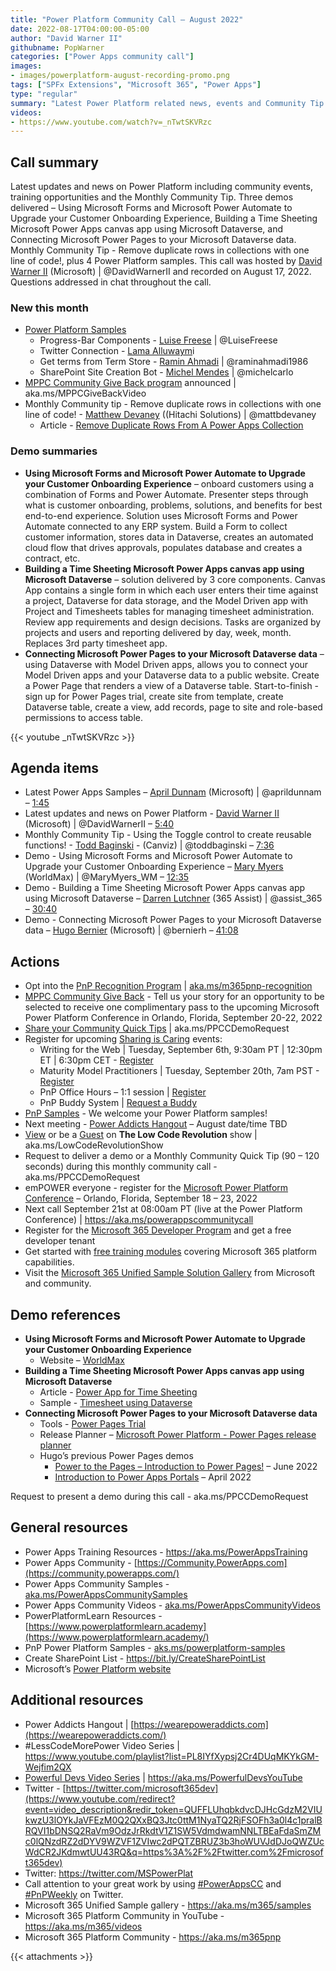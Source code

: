 ```yaml
---
title: "Power Platform Community Call – August 2022"
date: 2022-08-17T04:00:00-05:00
author: "David Warner II"
githubname: PopWarner
categories: ["Power Apps community call"]
images:
- images/powerplatform-august-recording-promo.png
tags: ["SPFx Extensions", "Microsoft 365", "Power Apps"]
type: "regular"
summary: "Latest Power Platform related news, events and Community Tip. Demos - Using Forms and Power Automate to Upgrade your Customer Onboarding Experience, Building a Time Sheeting Power Apps canvas app using Dataverse, and Connecting Power Pages to your Dataverse data."
videos:
- https://www.youtube.com/watch?v=_nTwtSKVRzc
---
```


## Call summary

Latest updates and news on Power Platform including community events, training opportunities and the Monthly Community Tip.  Three demos delivered – Using Microsoft Forms and Microsoft Power Automate to Upgrade your Customer Onboarding Experience, Building a Time Sheeting Microsoft Power Apps canvas app using Microsoft Dataverse, and Connecting Microsoft Power Pages to your Microsoft Dataverse data.   Monthly Community Tip - Remove duplicate rows in collections with one line of code!, plus 4 Power Platform samples. This call was hosted by [David Warner II](http://twitter.com/DavidWarnerII) (Microsoft) \| @DavidWarnerII and recorded on August 17, 2022. Questions addressed in chat throughout the call.

### New this month

* [Power Platform Samples](https://pnp.github.io/powerplatform-samples/)
    * Progress-Bar Components - [Luise Freese](https://twitter.com/LuiseFreese) \| @LuiseFreese
    * Twitter Connection - [Lama Alluwaym](https://github.com/Lama-alluwaymi)i
    * Get terms from Term Store - [Ramin Ahmadi](https://twitter.com/raminahmadi1986) \| @raminahmadi1986
    * SharePoint Site Creation Bot - [Michel Mendes](https://twitter.com/michelcarlo) \| @michelcarlo
* [MPPC Community Give Back program](https://www.youtube.com/watch?v=bV7M1FiGlPM) announced \| aka.ms/MPPCGiveBackVideo
* Monthly Community tip - Remove duplicate rows in collections with one line of code! - [Matthew Devaney](https://twitter.com/mattbdevaney) ((Hitachi Solutions) \| @mattbdevaney
    * Article - [Remove Duplicate Rows From A Power Apps Collection](https://www.matthewdevaney.com/remove-duplicate-rows-from-a-power-apps-collection/)

### Demo summaries

* **Using Microsoft Forms and Microsoft Power Automate to Upgrade your Customer Onboarding Experience** – onboard customers using a combination of Forms and Power Automate. Presenter steps through what is customer onboarding, problems, solutions, and benefits for best end-to-end experience. Solution uses Microsoft Forms and Power Automate connected to any ERP system. Build a Form to collect customer information, stores data in Dataverse, creates an automated cloud flow that drives approvals, populates database and creates a contract, etc.
* **Building a Time Sheeting Microsoft Power Apps canvas app using Microsoft Dataverse** – solution delivered by 3 core components. Canvas App contains a single form in which each user enters their time against a project, Dataverse for data storage, and the Model Driven app with Project and Timesheets tables for managing timesheet administration. Review app requirements and design decisions. Tasks are organized by projects and users and reporting delivered by day, week, month. Replaces 3rd party timesheet app.
* **Connecting Microsoft Power Pages to your Microsoft Dataverse data** – using Dataverse with Model Driven apps, allows you to connect your Model Driven apps and your Dataverse data to a public website. Create a Power Page that renders a view of a Dataverse table. Start-to-finish - sign up for Power Pages trial, create site from template, create Dataverse table, create a view, add records, page to site and role-based permissions to access table.

{{< youtube _nTwtSKVRzc >}}

## Agenda items

* Latest Power Apps Samples – [April Dunnam](http://twitter.com/aprildunnam) (Microsoft) \| @aprildunnam – [1:45](https://youtu.be/_nTwtSKVRzc?t=105)
* Latest updates and news on Power Platform - [David Warner II](http://twitter.com/DavidWarnerII) (Microsoft) \| @DavidWarnerII – [5:40](https://youtu.be/_nTwtSKVRzc?t=340)
* Monthly Community Tip - Using the Toggle control to create reusable functions! - [Todd Baginski](https://twitter.com/toddbaginski) - (Canviz) \| @toddbaginski – [7:36](https://youtu.be/_nTwtSKVRzc?t=576)
* Demo - Using Microsoft Forms and Microsoft Power Automate to Upgrade your Customer Onboarding Experience – [Mary Myers](https://twitter.com/MaryMyers_WM) (WorldMax) \| @MaryMyers_WM – [12:35](https://youtu.be/_nTwtSKVRzc?t=755)
* Demo - Building a Time Sheeting Microsoft Power Apps canvas app using Microsoft Dataverse – [Darren Lutchner](https://twitter.com/assist_365) (365 Assist) \| @assist_365 – [30:40](https://youtu.be/_nTwtSKVRzc?t=1840)
* Demo - Connecting Microsoft Power Pages to your Microsoft Dataverse data – [Hugo Bernier](https://twitter.com/bernierh) (Microsoft) \| @bernierh – [41:08](https://youtu.be/_nTwtSKVRzc?t=2468)

## Actions

* Opt into the [PnP Recognition Program](https://aka.ms/m365pnp-recognition) \| [aka.ms/m365pnp-recognition](https://aka.ms/m365pnp-recognition)
* [MPPC Community Give Back](https://www.youtube.com/watch?v=bV7M1FiGlPM) - Tell us your story for an opportunity to be selected to receive one complimentary pass to the upcoming Microsoft Power Platform Conference in Orlando, Florida, September 20-22, 2022
* [Share your Community Quick Tips](https://customervoice.microsoft.com/Pages/ResponsePage.aspx?id=v4j5cvGGr0GRqy180BHbR02h_1H9_XFFp4etSzu5JxFUN0JZTFNDSDRJVVJGTkxHVzcxRDJWM01RWi4u) \| aka.ms/PPCCDemoRequest
* Register for upcoming [Sharing is Caring](https://pnp.github.io/sharing-is-caring/) events:
    * Writing for the Web \| Tuesday, September 6th, 9:30am PT \| 12:30pm ET \| 6:30pm CET - [Register](https://forms.microsoft.com/pages/responsepage.aspx?id=KtIy2vgLW0SOgZbwvQuRaXDXyCl9DkBHq4A2OG7uLpdUQkYwOVhZTkg3Rk9TVUI3NlA4R0Y0RTFSTy4u)
    * Maturity Model Practitioners \| Tuesday, September 20th, 7am PST - [Register](https://forms.office.com/Pages/ResponsePage.aspx?id=KtIy2vgLW0SOgZbwvQuRaXDXyCl9DkBHq4A2OG7uLpdUODY3NVRFQ0E4SFg5WlI1TU83WFJQRklZSy4u)
    * PnP Office Hours – 1:1 session \| [Register](https://outlook.office365.com/owa/calendar/PnPSharingisCaring@warner.digital/bookings/)
    * PnP Buddy System \| [Request a Buddy](https://forms.office.com/Pages/ResponsePage.aspx?id=KtIy2vgLW0SOgZbwvQuRaXDXyCl9DkBHq4A2OG7uLpdUMjRRUVg4NElZUUJLTEY1TVVSVDJFRFpLRS4u)
* [PnP Samples](https://aka.ms/powerplatform-samples) - We welcome your Power Platform samples!
* Next meeting - [Power Addicts Hangout](https://wearepoweraddicts.com) – August date/time TBD
* [View](https://aka.ms/LowCodeRevolutionShow) or be a [Guest](https://aka.ms/LowCodeRevolutionGuest) on **The Low Code Revolution** show \| aka.ms/LowCodeRevolutionShow
* Request to deliver a demo or a Monthly Community Quick Tip (90 – 120 seconds) during this monthly community call - aka.ms/PPCCDemoRequest
* emPOWER everyone - register for the [Microsoft Power Platform Conference](https://powerplatformconf.com/#!/) – Orlando, Florida, September 18 – 23, 2022
* Next call September 21st at 08:00am PT (live at the Power Platform Conference) \| <https://aka.ms/powerappscommunitycall>
* Register for the [Microsoft 365 Developer Program](https://aka.ms/m365/devprogram) and get a free developer tenant
* Get started with [free training modules](https://aka.ms/m365/dev/learn) covering Microsoft 365 platform capabilities.
* Visit the [Microsoft 365 Unified Sample Solution Gallery](https://adoption.microsoft.com/sample-solution-gallery) from Microsoft and community.

## Demo references

* **Using Microsoft Forms and Microsoft Power Automate to Upgrade your Customer Onboarding Experience**
    * Website – [WorldMax](https://worldmaxp2.com/)
* **Building a Time Sheeting Microsoft Power Apps canvas app using Microsoft Dataverse**
    * Article - [Power App for Time Sheeting](https://pnp.github.io/blog/post/timesheet-app/)
    * Sample - [Timesheet using Dataverse](https://github.com/pnp/powerapps-samples/tree/main/samples/timesheet-using-dataverse)
* **Connecting Microsoft Power Pages to your Microsoft Dataverse data**
    * Tools - [Power Pages Trial](https://powerpages.microsoft.com)
    * Release Planner – [Microsoft Power Platform - Power Pages release planner](https://experience.dynamics.com/releaseplans/?app=Power+Pages)
    * Hugo’s previous Power Pages demos
        * [Power to the Pages – Introduction to Power Pages!](https://youtu.be/b22CoM4c5x0) – June 2022
        * [Introduction to Power Apps Portals](https://youtu.be/_yJ4V5145z8) – April 2022

Request to present a demo during this call - aka.ms/PPCCDemoRequest

## General resources

* Power Apps Training Resources - <https://aka.ms/PowerAppsTraining>
* Power Apps Community -
    [https://Community.PowerApps.com](https://community.powerapps.com/)
* Power Apps Community Samples -
    [aka.ms/PowerAppsCommunitySamples](https://aka.ms/PowerAppsCommunitySamples)
* Power Apps Community Videos -
    [aka.ms/PowerAppsCommunityVideos](https://aka.ms/PowerAppsCommunityVideos)
* PowerPlatformLearn Resources -
    [https://www.powerplatformlearn.academy](https://www.powerplatformlearn.academy/)
* PnP Power Platform Samples -
    [aks.ms/powerplatform-samples](https://www.aks.ms/powerplatform-samples)
* Create SharePoint List - <https://bit.ly/CreateSharePointList>
* Microsoft’s [Power Platform website](https://powerplatform.microsoft.com/)

## Additional resources

* Power Addicts Hangout \|
    [https://wearepoweraddicts.com](https://wearepoweraddicts.com/)
* \#LessCodeMorePower Video Series \|
    <https://www.youtube.com/playlist?list=PL8IYfXypsj2Cr4DUqMKYkGM-Wejfim2QX>
* [Powerful Devs Video Series](https://aka.ms/PowerfulDevsYouTube) \|
    <https://aka.ms/PowerfulDevsYouTube>
* Twitter -
    [https://twitter.com/microsoft365dev](https://www.youtube.com/redirect?event=video_description&redir_token=QUFFLUhqbkdvcDJHcGdzM2VIUkwzU3lOYkJaVFEzM0Q2QXxBQ3Jtc0ttM1NyaTQ2RjFSOFh3a0l4c1pralBRQVI1bDNSQ2RaVm9OdzJrRkdtV1Z1SW5VdmdwamNNLTBEaFdaSmZMc0lQNzdRZ2dDYV9WZVF1ZVIwc2dPQTZBRUZ3b3hoWUVJdDJoQWZUcWdCR2JKdmwtUU43RQ&q=https%3A%2F%2Ftwitter.com%2Fmicrosoft365dev)​
* Twitter: <https://twitter.com/MSPowerPlat>
* Call attention to your great work by using
    [\#PowerAppsCC](https://twitter.com/hashtag/PowerAppsCC?src=hashtag_click)
    and [\#PnPWeekly](https://twitter.com/hashtag/PnPWeekly?src=hashtag_click)
    on Twitter.
* Microsoft 365 Unified Sample gallery - <https://aka.ms/m365/samples>
* Microsoft 365 Platform Community in YouTube - <https://aka.ms/m365/videos>
* Microsoft 365 Platform Community - <https://aka.ms/m365pnp>

{{< attachments >}}
